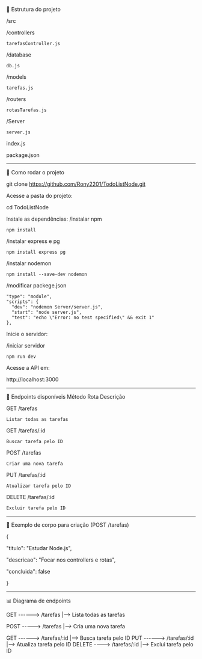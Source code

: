 📁 Estrutura do projeto

/src

  /controllers
  
  	tarefasController.js
   
  /database
  
  	db.js
   
  /models
  
  	tarefas.js
   
  /routers
  
    rotasTarefas.js
    
  /Server
  
  	server.js
   
  index.js
  
package.json

______________________________________________________________________________

🚀 Como rodar o projeto

git clone https://github.com/Rony2201/TodoListNode.git

Acesse a pasta do projeto:

cd TodoListNode

Instale as dependências:
 /instalar npm
 
    npm install
    
 /instalar express e pg
 
    npm install express pg
    
 /instalar nodemon
 
    npm install --save-dev nodemon

 /modificar packege.json

    "type": "module",
    "scripts": {
      "dev": "nodemon Server/server.js",
      "start": "node server.js",
      "test": "echo \"Error: no test specified\" && exit 1"
    },

Inicie o servidor:

/iniciar servidor
    
    npm run dev

Acesse a API em:

http://localhost:3000

______________________________________________________________________________

📖 Endpoints disponíveis
Método	Rota	Descrição

GET	/tarefas
    
    Listar todas as tarefas

GET /tarefas/:id 
    
    Buscar tarefa pelo ID

POST	/tarefas

    Criar uma nova tarefa

PUT	/tarefas/:id 
    
    Atualizar tarefa pelo ID

DELETE	/tarefas/:id

    Excluir tarefa pelo ID

______________________________________________________________________________

📝 Exemplo de corpo para criação (POST /tarefas)

{

  "titulo": "Estudar Node.js",
  
  "descricao": "Focar nos controllers e rotas",
  
  "concluida": false
  
}

______________________________________________________________________________


📊 Diagrama de endpoints

 GET ------> /tarefas    |--> Lista todas as tarefas


 POST -----> /tarefas    |--> Cria uma nova tarefa

 GET ------> /tarefas/:id      |--> Busca tarefa pelo ID
 PUT ------> /tarefas/:id      |--> Atualiza tarefa pelo ID
 DELETE ----> /tarefas/:id     |--> Exclui tarefa pelo ID







  


